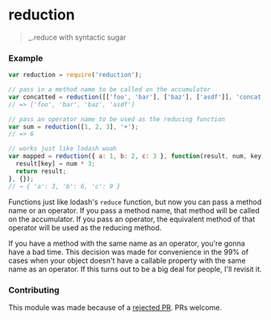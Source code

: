 reduction
=========

> _.reduce with syntactic sugar

### Example

````js
var reduction = require('reduction');

// pass in a method name to be called on the accumulator
var concatted = reduction([['foo', 'bar'], ['baz'], ['asdf']], 'concat');
// => ['foo', 'bar', 'baz', 'asdf']

// pass an operator name to be used as the reducing function
var sum = reduction([1, 2, 3], '+');
// => 6

// works just like lodash woah
var mapped = reduction({ a: 1, b: 2, c: 3 }, function(result, num, key) {
  result[key] = num * 3;
  return result;
}, {});
// → { 'a': 3, 'b': 6, 'c': 9 }
````


Functions just like lodash's `reduce` function, but now you can pass a method name or an operator.
If you pass a method name, that method will be called on the accumulator. If you pass an operator,
the equivalent method of that operator will be used as the reducing method.

If you have a method with the same name as an operator, you're gonna have a bad time. This decision
was made for convenience in the 99% of cases when your object doesn't have a callable property with the same
name as an operator. If this turns out to be a big deal for people, I'll revisit it.

### Contributing
This module was made because of a [rejected PR](https://github.com/lodash/lodash/pull/388). PRs welcome.
